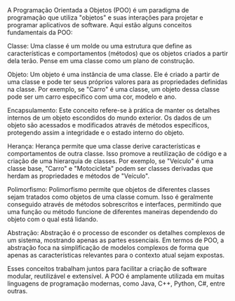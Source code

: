 A Programação Orientada a Objetos (POO) é um paradigma de programação que utiliza "objetos" e suas interações para projetar e programar aplicativos de software. Aqui estão alguns conceitos fundamentais da POO:

Classe: Uma classe é um molde ou uma estrutura que define as características e comportamentos (métodos) que os objetos criados a partir dela terão. Pense em uma classe como um plano de construção.

Objeto: Um objeto é uma instância de uma classe. Ele é criado a partir de uma classe e pode ter seus próprios valores para as propriedades definidas na classe. Por exemplo, se "Carro" é uma classe, um objeto dessa classe pode ser um carro específico com uma cor, modelo e ano.

Encapsulamento: Este conceito refere-se à prática de manter os detalhes internos de um objeto escondidos do mundo exterior. Os dados de um objeto são acessados e modificados através de métodos específicos, protegendo assim a integridade e o estado interno do objeto.

Herança: Herança permite que uma classe derive características e comportamentos de outra classe. Isso promove a reutilização de código e a criação de uma hierarquia de classes. Por exemplo, se "Veículo" é uma classe base, "Carro" e "Motocicleta" podem ser classes derivadas que herdam as propriedades e métodos de "Veículo".

Polimorfismo: Polimorfismo permite que objetos de diferentes classes sejam tratados como objetos de uma classe comum. Isso é geralmente conseguido através de métodos sobrescritos e interfaces, permitindo que uma função ou método funcione de diferentes maneiras dependendo do objeto com o qual está lidando.

Abstração: Abstração é o processo de esconder os detalhes complexos de um sistema, mostrando apenas as partes essenciais. Em termos de POO, a abstração foca na simplificação de modelos complexos de forma que apenas as características relevantes para o contexto atual sejam expostas.

Esses conceitos trabalham juntos para facilitar a criação de software modular, reutilizável e extensível. A POO é amplamente utilizada em muitas linguagens de programação modernas, como Java, C++, Python, C#, entre outras.